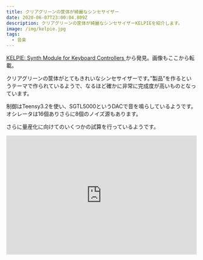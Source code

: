 ```yaml
---
title: クリアグリーンの筐体が綺麗なシンセサイザー
date: 2020-06-07T23:00:04.809Z
description: クリアグリーンの筐体が綺麗なシンセサイザーKELPIEを紹介します。
image: /img/kelpie.jpg
tags:
  - 音楽
---
```

[KELPIE: Synth Module for Keyboard Controllers](https://hackaday.io/project/166460-kelpie-synth-module-for-keyboard-controllers)から発見。画像もここから転載。

クリアグリーンの筐体がとてもきれいなシンセサイザーです。”製品”を作るというテーマで作られているようで、なるほど確かに非常に完成度が高いものとなっています。

制御はTeensy3.2を使い、SGTL5000というDACで音を鳴らしているようです。
オシレータは16個ありさらに8個のノイズ源もあります。

さらに量産化に向けてのいくつかの試算を行っているようです。

<iframe width="100%" height="315" src="https://www.youtube.com/embed/N3tbNFI8Xls" frameborder="0" allow="accelerometer; autoplay; encrypted-media; gyroscope; picture-in-picture" allowfullscreen></iframe>
